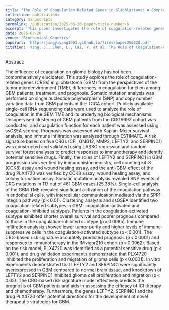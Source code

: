 ```yaml
---
title: "The Role of Coagulation-Related Genes in Glioblastoma: A Comprehensive Analysis of the Tumor Microenvironment, Prognosis, and Treatment"
collection: publications
category: manuscripts
permalink: /publication/2025-03-20-paper-title-number-6
excerpt: 'This paper investigates the role of coagulation-related genes (CRGs) in glioblastoma (GBM), focusing on their impact on the tumor microenvironment (TME), prognosis, and treatment response. The study identified two GBM subtypes—coagulation-activated and coagulation-inhibited—based on CRG expression patterns. Patients in the coagulation-activated subtype exhibited shorter overall survival and higher levels of immune-suppressive cells.'
date: 2025-03-20
venue: 'Biochemical Genetics'
paperurl: 'http://jingyiyang1003.github.io/files/paper250320.pdf'
citation: 'Yang, J., Shen, L., Cai, Y. et al. The Role of Coagulation-Related Genes in Glioblastoma: A Comprehensive Analysis of the Tumor Microenvironment, Prognosis, and Treatment. Biochem Genet (2025). https://doi.org/10.1007/s10528-025-11086-3'
---
```


Abstract: 

The influence of coagulation on glioma biology has not been comprehensively elucidated. This study explores the role of coagulation-related genes (CRGs) in glioblastoma (GBM) from the perspectives of the tumor microenvironment (TME), differences in coagulation function among GBM patients, treatment, and prognosis. Somatic mutation analysis was performed on single nucleotide polymorphism (SNP) and copy number variation data from GBM patients in the TCGA cohort. Publicly available single-cell RNA sequencing data were used to analyze the role of coagulation in the GBM TME and its underlying biological mechanisms. Unsupervised clustering of GBM patients from the CGGA693 cohort was conducted, and coagulation function for each patient was assessed using ssGSEA scoring. Prognosis was assessed with Kaplan–Meier survival analysis, and immune infiltration was analyzed through ESTIMATE. A risk signature based on five CRGs (CFI, GNG12, MMP2, LEFTY2, and SERPINC1) was constructed and validated using LASSO regression and random survival forest analyses to predict responses to immunotherapy and identify potential sensitive drugs. Finally, the roles of LEFTY2 and SERPINC1 in GBM progression was verified by immunohistochemistry, cell counting kit-8 (CCK8) assay and wound healing assay, and the anti-GBM effect of the drug PLX4720 was verified by CCK8 assay, wound healing assay, and colony formation assay. Somatic mutation analysis revealed SNP events of CRG mutations in 117 out of 461 GBM cases (25.38%). Single-cell analysis of the GBM TME revealed significant activation of the coagulation pathway in endothelial cells, with intercellular communication mediated via the SPP1-integrin pathway (p < 0.01). Clustering analysis and ssGSEA identified two coagulation-related subtypes in GBM: coagulation-activated and coagulation-inhibited subtypes. Patients in the coagulation-activated subtype exhibited shorter overall survival and poorer prognosis compared to those in the coagulation-inhibited subtype (p = 0.0085). Immune infiltration analysis showed lower tumor purity and higher levels of immune-suppressive cells in the coagulation-activated subtype (p < 0.001). The CRG-based risk signature accurately predicted prognosis (p < 0.0001) and responses to immunotherapy in the IMvigor210 cohort (p = 0.0062). Based on the risk model, PLX4720 was identified as a potential sensitive drug (p < 0.001), and drug validation experiments demonstrated that PLX4720 inhibited the proliferation and migration of glioma cells (p < 0.0001). In vitro experiments demonstrated that LEFTY2 and SERPINC1 were significantly overexpressed in GBM compared to normal brain tissue, and knockdown of LEFTY2 and SERPINC1 inhibited glioma cell proliferation and migration (p < 0.05). The CRG-based risk signature model effectively predicts the prognosis of GBM patients and aids in assessing the efficacy of ICI therapy and chemotherapy. Furthermore, the genes LEFTY2, SERPINC1 and the drug PLX4720 offer potential directions for the development of novel therapeutic strategies for GBM.
